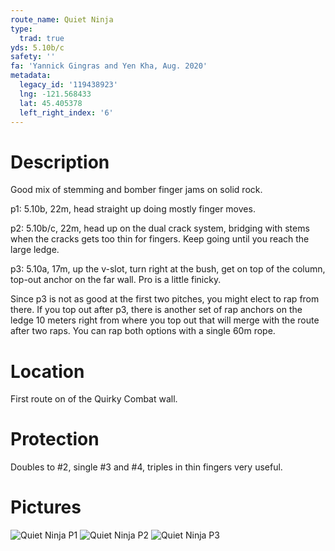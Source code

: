 ```yaml
---
route_name: Quiet Ninja
type:
  trad: true
yds: 5.10b/c
safety: ''
fa: 'Yannick Gingras and Yen Kha, Aug. 2020'
metadata:
  legacy_id: '119438923'
  lng: -121.568433
  lat: 45.405378
  left_right_index: '6'
---
```

# Description
Good mix of stemming and bomber finger jams on solid rock.

p1: 5.10b, 22m, head straight up doing mostly finger moves.

p2: 5.10b/c, 22m, head up on the dual crack system, bridging with stems when the cracks gets too thin for fingers.  Keep going until you reach the large ledge.

p3: 5.10a, 17m, up the v-slot, turn right at the bush, get on top of the column, top-out anchor on the far wall.  Pro is a little finicky.

Since p3 is not as good at the first two pitches, you might elect to rap from there.  If you top out after p3, there is another set of rap anchors on the ledge 10 meters right from where you top out that will merge with the route after two raps.  You can rap both options with a single 60m rope.

# Location
First route on of the Quirky Combat wall. 

# Protection
Doubles to #2, single #3 and #4, triples in thin fingers very useful.

# Pictures
![Quiet Ninja P1](quiet-ninja-p1.jpg)
![Quiet Ninja P2](quiet-ninja-p2.jpg)
![Quiet Ninja P3](quiet-ninja-p3.jpg)
